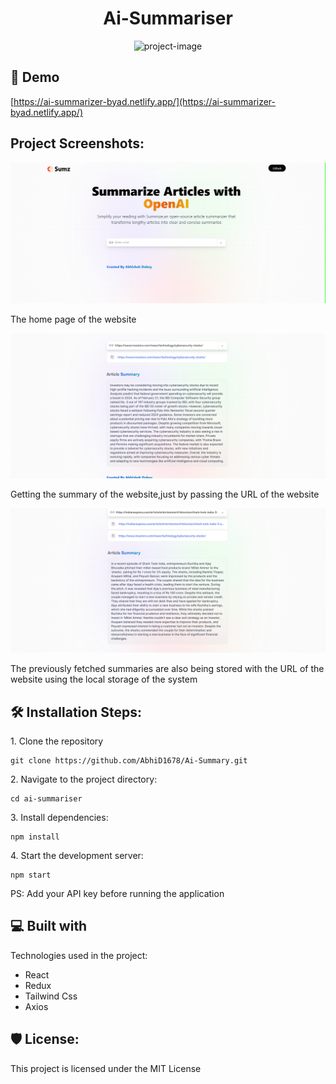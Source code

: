 <h1 align="center" id="title">Ai-Summariser</h1>

<p align="center"><img src="https://socialify.git.ci/AbhiD1678/Ai-Summary/image?description=1&amp;descriptionEditable=A%20website%20which%20will%20help%20you%20to%20save%20your%20time%20by%20summarising%20the%20%20%20%20%20%20%20contents%20of%20a%20website.&amp;language=1&amp;name=1&amp;owner=1&amp;theme=Light" alt="project-image"></p>

<h2>🚀 Demo</h2>

[https://ai-summarizer-byad.netlify.app/](https://ai-summarizer-byad.netlify.app/)

<h2>Project Screenshots:</h2>

<img src="ai-summarizer/src/assets/Capture.PNG" alt="project-screenshot" />
<p>The home page of the website</p>

<img src="ai-summarizer/src/assets/2.PNG" alt="project-screenshot" />
<p>Getting the summary of the website,just by passing the URL of the website</p>

<img src="ai-summarizer/src/assets/3.PNG" alt="project-screenshot" />
<p>The previously fetched summaries are also being stored with the URL of the website using the local storage of the system</p>

<h2>🛠️ Installation Steps:</h2>

<p>1. Clone the repository</p>

```
git clone https://github.com/AbhiD1678/Ai-Summary.git
```

<p>2. Navigate to the project directory:</p>

```
cd ai-summariser
```

<p>3. Install dependencies:</p>

```
npm install
```

<p>4. Start the development server:</p>

```
npm start
```
<p>PS: Add your API key before running the application</p>

  
  
<h2>💻 Built with</h2>

Technologies used in the project:

*   React
*   Redux
*   Tailwind Css
*   Axios

<h2>🛡️ License:</h2>

This project is licensed under the MIT License
